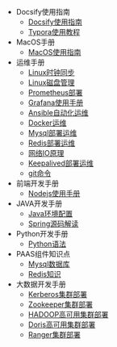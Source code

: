 * Docsify使用指南
  * [Docsify使用指南](/ProjectDocs/Docsify使用指南.md)
  * [Typora使用教程](/ProjectDocs/Typora快速入门.md)
* MacOS手册
  *  [MacOS使用指南](ProjectDocs/mac/mac.md)
* 运维手册
  *  [Linux时钟同步](ProjectDocs/operations/time-sync.md)
  *  [Linux磁盘管理](ProjectDocs/operations/linux-disk.md)
  *  [Prometheus部署](ProjectDocs/operations/prometheus.md)
  *  [Grafana使用手册](ProjectDocs/operations/grafana.md)
  *  [Ansible自动化运维](ProjectDocs/operations/ansible.md)
  *  [Docker运维](ProjectDocs/operations/docker.md)
  *  [Mysql部署运维](ProjectDocs/operations/mysql.md)
  *  [Redis部署运维](ProjectDocs/operations/redis.md)
  *  [网络IO原理](ProjectDocs/operations/socket-io.md)
  *  [Keepalived部署运维](ProjectDocs/operations/keepalived.md)
  *  [git命令](ProjectDocs/operations/git命令.md)
* 前端开发手册
  * [Nodejs使用手册](ProjectDocs/frontend/node.md)
* JAVA开发手册
  *  [Java环境配置](ProjectDocs/java/java.md)
  *  [Spring源码解读](ProjectDocs/java/spring.md)
* Python开发手册
  *  [Python语法](ProjectDocs/python/mac.md)
* PAAS组件知识点
  *  [Mysql数据库](ProjectDocs/development/mysql.md)
  *  [Redis知识](ProjectDocs/development/redis.md)
* 大数据开发手册
  *  [Kerberos集群部署](ProjectDocs/bigdata/kerberos.md)
  *  [Zookeeper集群部署](ProjectDocs/bigdata/zookeeper.md)
  *  [HADOOP高可用集群部署](ProjectDocs/bigdata/hadoop.md)
  *  [Doris高可用集群部署](ProjectDocs/bigdata/doris.md)
  *  [Ranger集群部署](ProjectDocs/bigdata/ranger.md)



